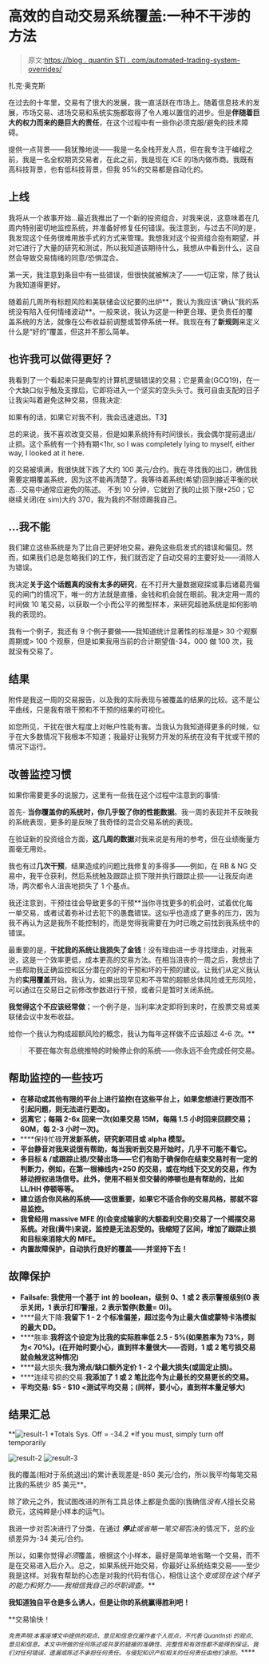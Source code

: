 # 高效的自动交易系统覆盖:一种不干涉的方法

> 原文:[https://blog . quantin STI . com/automated-trading-system-overrides/](https://blog.quantinsti.com/automated-trading-system-overrides/)

扎克·奥克斯

在过去的十年里，交易有了很大的发展，我一直活跃在市场上。随着信息技术的发展，市场交易、进场交易和系统实施都取得了令人难以置信的进步。但是**伴随着巨大的权力而来的是巨大的责任**，在这个过程中有一些你必须克服/避免的技术障碍。

提供一点背景——我犹豫地说——我是一名全栈开发人员，但在我专注于编程之前，我是一名全权期货交易者，在此之前，我是现在 ICE 的场内做市商。我既有高科技背景，也有低科技背景，但我 95%的交易都是自动化的。

## **上线**

我将从一个故事开始…最近我推出了一个新的投资组合，对我来说，这意味着在几周内特别密切地监控系统，并准备好修复任何错误。我注意到，与过去不同的是，我发现这个任务很难用放手式的方式来管理。我想我对这个投资组合抱有期望，并对它进行了大量的研究和测试，所以我知道该期待什么，我想从中看到什么，这自然会导致交易情绪的同意/恐惧混合。

第一天，我注意到条目中有一些错误，但很快就被解决了——一切正常，除了我认为我知道得更好。

随着前几周所有标题风险和美联储会议纪要的出炉**，我认为我应该“确认”我的系统没有陷入任何情绪波动**。一般来说，我认为这是一种更合理、更负责任的覆盖系统的方法，就像在公布收益前调整或暂停系统一样。我现在有了**新规则**来定义什么是“好的”覆盖，但这并不那么简单。

## 也许我可以做得更好？

我看到了一个看起来只是典型的计算机逻辑错误的交易；它是黄金(GCQ19)，在一个大缺口似乎触及支撑后，它即将进入一个坚实的空头头寸。我可自由支配的日子让我尖叫着避免这种交易，但我决定:

如果有的话，如果它对我不利，我会迅速退出。T3】

总的来说，我不喜欢改变交易，但是如果系统持有时间很长，我会偶尔提前退出/止损。这个系统有一个持有期<1hr, so I was completely lying to myself, either way, I looked at it here.

的交易被填满，我很快就下跌了大约 100 美元/合约。我在寻找我的出口，确信我需要定期覆盖系统，因为这不能再清楚了。我等待着系统(希望)回到接近平衡的状态...交易中通常应避免的陈述。
不到 10 分钟，它就到了我的止损下限+250；它继续关闭(在 sim)大约 370，我为我的不耐烦踢我自己。

## **…我不能**

我们建立这些系统是为了比自己更好地交易，避免这些启发式的错误和偏见。然而，如果我们总是忽略我们的工作，我们就否定了自动交易的主要好处——消除人为错误。

我决定**关于这个话题真的没有太多的研究**，在不打开大量数据窥探或事后诸葛亮偏见的闸门的情况下，唯一的方法就是直播，金钱和机会就在眼前。我决定用一周的时间做 10 笔交易，以获取一个小而公平的微型样本，来研究超驰系统是如何影响我的表现的。

我有一个例子，我还有 9 个例子要做——我知道统计显著性的标准是> 30 个观察周期或> 100 个观察，但是如果我用当前的合计期望值-34，000 做 100 次，我就没有交易了。

## **结果**

附件是我这一周的交易报告，以及我的实际表现与被覆盖的结果的比较。这不是公平曲线，只是我有限干预和不干预的结果的可视化。

如您所见，干扰在很大程度上对帐户性能有害。当我认为我知道得更多的时候，似乎在大多数情况下我根本不知道；我最好让我努力开发的系统在没有干扰或干预的情况下运行。

## **改善监控习惯**

如果你需要更多的说服力，这里有一些我在这个过程中注意到的事情:

首先- **当你覆盖你的系统时，你几乎毁了你的性能数据**。我一周的表现并不反映我的系统表现，更多的是反映了我奇怪的混合交易系统的表现。

在验证新的投资组合方面，**这几周的数据**对我来说是有用的参考，但在业绩衡量方面毫无用处。

我也有过**几次干预**，结果造成的问题比我修复的多得多——例如，在 RB & NG 交易中，我平仓获利，然后系统触及跟踪止损下限并执行跟踪止损——让我反向进场，两次都令人沮丧地损失了 1 个基点。

我还注意到，干预往往会导致更多的干预**当你寻找更多的机会时，试着优化每一单交易，或者试着弥补过去犯下的愚蠢错误。这似乎也造成了更多的压力，因为我不再认为这是我所不能控制的，而是觉得我需要在为时已晚之前找到我系统中的错误。

最重要的是，**干扰我的系统让我损失了金钱**！没有理由进一步寻找理由，对我来说，这是一个效率更低，成本更高的交易方法。在相当沮丧的一周之后，我想出了一些帮助我正确监控和区分潜在的好的干预和坏的干预的建议。让我们从定义我认为的**实用覆盖**开始。我认为，如果出现罕见和不寻常的超额总体风险或无形风险，可以通过在交易日之前修改参数进行干预，或者只是暂时关闭系统。

**我觉得这个不应该经常做**；一个例子是，当利率决定即将到来时，在股票交易或美联储会议中发布收益。

给你一个我认为构成超额风险的概念，我认为每年这样做不应该超过 4-6 次。**

> **不要在每次有总统推特的时候停止你的系统——你永远不会完成任何交易。**

## ****帮助监控的一些技巧****

*   **在移动或其他有限的平台上进行监控(在这些平台上，如果您想进行更改而不引起问题，则无法进行更改)。**
*   ****远离它**；每隔 2-6x 回来一次(如果交易 15M，每隔 1.5 小时回来回顾交易；60M，每 2-3 小时一次)。**
*   ****保持忙碌**开发新系统，研究新项目或 alpha 模型。**
*   **平台静音对我来说很有帮助，每当我听到交易开始时，几乎不可能不看它。**
*   ****多目标** & /或跟踪止损/交替出场——它们有助于确保你在结束交易时有一定的判断力，例如，在第一根棒线内+250 的交易，或在均线下交叉的交易，作为移动授权进场信号。此外，使用不相关但交替的停顿也是有帮助的，比如 LL/HH 停顿等等。**
*   **建立适合你风格的系统——这很重要，如果它不适合你的交易风格，那就不容易监控。**
*   **我曾经用 **massive MFE 的**(会变成输家的大额盈利交易)交易了一个摇摆交易系统。对我(黄牛)来说，监控是无法忍受的。我缩短了区间，增加了跟踪止损和目标来消除大的 MFE。**
*   ****内置故障保护**，自动执行良好的覆盖——并坚持下去！**

## ****故障保护****

*   ****Failsafe:** 我使用一个基于 int 的 boolean，级别 0、1 或 2 表示警报级别(0 表示关闭，1 表示打印警报，2 表示暂停(数量= 0))。**
*   ****最大下降:**我留下 1 - 2 个标准偏差，超过迄今为止最大值或蒙特卡洛模拟的最大 DD。**
*   ****胜率:**我将这个设定为比我的实际胜率低 2.5 - 5%(如果胜率为 73%，则为< 70%)。(在开始时要小心，直到样本量很大——否则，1 或 2 笔亏损交易就会触发这种情况)**
*   ****最大损失:**我为滑点/缺口额外定价 1 - 2 个最大损失(或固定止损)。**
*   ****连续亏损的交易:**我添加了 1 或 2 笔比迄今为止最长的交易更长的交易。**
*   ****平均交易:** $5 - $10 <测试平均交易；(同样，要小心，直到样本量足够大)**

## ****结果汇总****

 **![result-1](../Images/9e41cc6210116dfbfe9f8f07765f1ee6.png)
*Totals Sys. Off = -34.2
*If you must, simply turn off temporarily

![result-2](../Images/c6380b934c1168da462356c3d1068aad.png) ![result-3](../Images/f3cd7944bb8a379c0e4b2a21597d75ec.png)

我的覆盖(相对于系统退出)的累计表现差是-850 美元/合约，所以我平均每笔交易比我的系统少 85 美元**。

除了欧元之外，我试图改进的所有工具总体上都是负面的(我确信*没有人*擅长交易欧元，这纯粹是小样本的运气)。

我进一步对否决进行了分类，在通过 ***停止**或省略一笔交易*否决的情况下，总的业绩差异为-34 美元/合约。

所以，如果你觉得*必须*覆盖，根据这个小样本，最好是简单地省略一个交易，而不是在交易进入后介入。总之，如果系统开始交易，你最好让系统结束交易——至少我是这样。对我有帮助的心态是对我的代码有信心，相信让这个*变成现在这个样子的能力和努力——我相信我自己的尽职调查。***

**我知道独自平仓是多么诱人，但是让你的系统赢得胜利吧！**

**交易愉快！

<small>*免责声明:本客座博文中提供的观点、意见和信息仅属作者个人观点，不代表 QuantInsti 的观点、意见和信息。本文中所做的任何陈述或共享的链接的准确性、完整性和有效性都不能得到保证。我们对任何错误、遗漏或陈述不承担任何责任。与侵犯知识产权相关的任何责任由他们承担。*</small>****